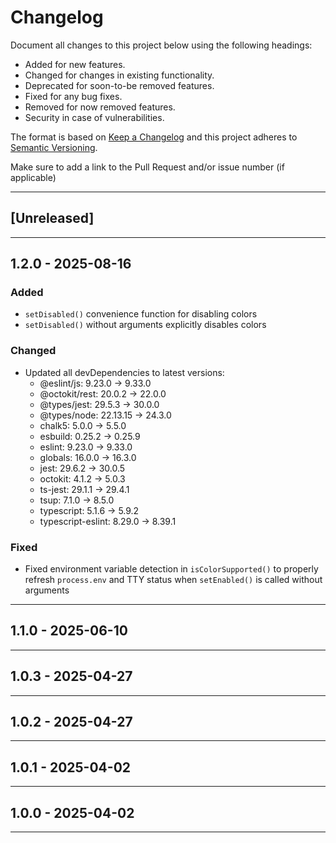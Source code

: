 # Changelog
Document all changes to this project below using the following headings:

- Added
  for new features.
- Changed
  for changes in existing functionality.
- Deprecated
  for soon-to-be removed features.
- Fixed
  for any bug fixes.
- Removed
  for now removed features.
- Security
  in case of vulnerabilities.

The format is based on [Keep a Changelog](https://keepachangelog.com/)
and this project adheres to [Semantic Versioning](https://semver.org/).

Make sure to add a link to the Pull Request and/or issue number (if applicable)

-------------------------------------------------------------------------------

<a name="unreleased"></a>
## [Unreleased]

-------------------------------------------------------------------------------

<a name="1.2.0"></a>
## 1.2.0 - 2025-08-16

### Added
- `setDisabled()` convenience function for disabling colors
- `setDisabled()` without arguments explicitly disables colors

### Changed
- Updated all devDependencies to latest versions:
  - @eslint/js: 9.23.0 → 9.33.0
  - @octokit/rest: 20.0.2 → 22.0.0
  - @types/jest: 29.5.3 → 30.0.0
  - @types/node: 22.13.15 → 24.3.0
  - chalk5: 5.0.0 → 5.5.0
  - esbuild: 0.25.2 → 0.25.9
  - eslint: 9.23.0 → 9.33.0
  - globals: 16.0.0 → 16.3.0
  - jest: 29.6.2 → 30.0.5
  - octokit: 4.1.2 → 5.0.3
  - ts-jest: 29.1.1 → 29.4.1
  - tsup: 7.1.0 → 8.5.0
  - typescript: 5.1.6 → 5.9.2
  - typescript-eslint: 8.29.0 → 8.39.1

### Fixed
- Fixed environment variable detection in `isColorSupported()` to properly refresh `process.env` and TTY status when `setEnabled()` is called without arguments

-------------------------------------------------------------------------------

<a name="1.1.0"></a>
## 1.1.0 - 2025-06-10

-------------------------------------------------------------------------------

<a name="1.0.3"></a>
## 1.0.3  - 2025-04-27

-------------------------------------------------------------------------------

<a name="1.0.2"></a>
## 1.0.2 - 2025-04-27

-------------------------------------------------------------------------------

<a name="1.0.1"></a>
## 1.0.1 - 2025-04-02

-------------------------------------------------------------------------------

<a name="1.0.0"></a>
## 1.0.0 - 2025-04-02

-------------------------------------------------------------------------------
